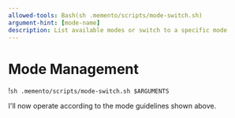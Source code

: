 ```yaml
---
allowed-tools: Bash(sh .memento/scripts/mode-switch.sh)
argument-hint: [mode-name]
description: List available modes or switch to a specific mode
---
```

# Mode Management

!`sh .memento/scripts/mode-switch.sh $ARGUMENTS`



I'll now operate according to the mode guidelines shown above.
